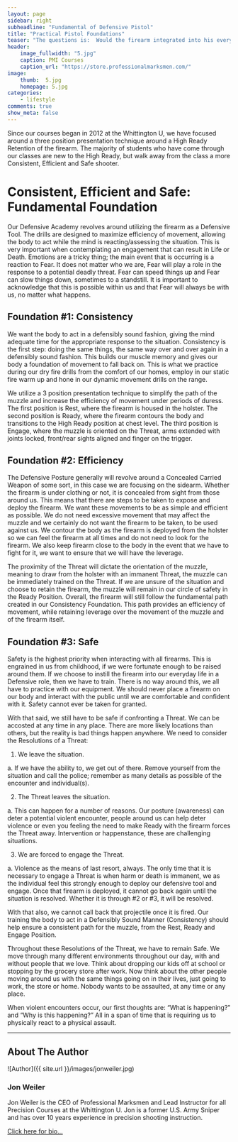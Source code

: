 ```yaml
---
layout: page
sidebar: right
subheadline: "Fundamental of Defensive Pistol"
title: "Practical Pistol Foundations"
teaser: "The questions is:  Would the firearm integrated into his everyday life changed the outcome of this?"
header:
    image_fullwidth: "5.jpg"
    caption: PMI Courses
    caption_url: "https://store.professionalmarksmen.com/"
image:
    thumb:  5.jpg
    homepage: 5.jpg
categories:
    - lifestyle
comments: true
show_meta: false
---
```

Since our courses began in 2012 at the Whittington U, we have focused around a three position presentation technique around a High Ready Retention of the firearm.  The majority of students who have come through our classes are new to the High Ready, but walk away from the class a more Consistent, Efficient and Safe shooter.

# Consistent, Efficient and Safe: Fundamental Foundation

Our Defensive Academy revolves around utilizing the firearm as a Defensive Tool.  The drills are designed to maximize efficiency of movement, allowing the body to act while the mind is reacting/assessing the situation.  This is very important when contemplating an engagement that can result in Life or Death.  Emotions are a tricky thing; the main event that is occurring is a reaction to Fear.  It does not matter who we are, Fear will play a role in the response to a potential deadly threat.  Fear can speed things up and Fear can slow things down, sometimes to a standstill.  It is important to acknowledge that this is possible within us and that Fear will always be with us, no matter what happens.  

## Foundation #1:  Consistency

We want the body to act in a defensibly sound fashion, giving the mind adequate time for the appropriate response to the situation.  Consistency is the first step: doing the same things, the same way over and over again in a defensibly sound fashion.  This builds our muscle memory and gives our body a foundation of movement to fall back on.  This is what we practice during our dry fire drills from the comfort of our homes, employ in our static fire warm up and hone in our dynamic movement drills on the range.

We utilize a 3 position presentation technique to simplify the path of the muzzle and increase the efficiency of movement under periods of duress.  The first position is Rest, where the firearm is housed in the holster.  The second position is Ready, where the firearm contours the body and transitions to the High Ready position at chest level.  The third position is Engage, where the muzzle is oriented on the Threat, arms extended with joints locked, front/rear sights aligned and finger on the trigger.  

## Foundation #2: Efficiency

The Defensive Posture generally will revolve around a Concealed Carried Weapon of some sort, in this case we are focusing on the sidearm.  Whether the firearm is under clothing or not, it is concealed from sight from those around us.  This means that there are steps to be taken to expose and deploy the firearm.  We want these movements to be as simple and efficient as possible.  We do not need excessive movement that may affect the muzzle and we certainly do not want the firearm to be taken, to be used against us.  We contour the body as the firearm is deployed from the holster so we can feel the firearm at all times and do not need to look for the firearm.  We also keep firearm close to the body in the event that we have to fight for it, we want to ensure that we will have the leverage.

The proximity of the Threat will dictate the orientation of the muzzle, meaning to draw from the holster with an immanent Threat, the muzzle can be immediately trained on the Threat.  If we are unsure of the situation and choose to retain the firearm, the muzzle will remain in our circle of safety in the Ready Position.  Overall, the firearm will still follow the fundamental path created in our Consistency Foundation.  This path provides an efficiency of movement, while retaining leverage over the movement of the muzzle and of the firearm itself.

## Foundation #3: Safe

Safety is the highest priority when interacting with all firearms.  This is engrained in us from childhood, if we were fortunate enough to be raised around them.  If we choose to instill the firearm into our everyday life in a Defensive role, then we have to train.   There is no way around this, we all have to practice with our equipment.  We should never place a firearm on our body and interact with the public until we are comfortable and confident with it.  Safety cannot ever be taken for granted.

With that said, we still have to be safe if confronting a Threat.  We can be accosted at any time in any place.  There are more likely locations than others, but the reality is bad things happen anywhere.  We need to consider the Resolutions of a Threat:

1.	We leave the situation.

a.	If we have the ability to, we get out of there.  Remove yourself from the situation and call the police; remember as many details as possible of the encounter and individual(s).

2.	The Threat leaves the situation.

a.	This can happen for a number of reasons.  Our posture (awareness) can deter a potential violent encounter, people around us can help deter violence or even you feeling the need to make Ready with the firearm forces the Threat away.  Intervention or happenstance, these are challenging situations.

3.	We are forced to engage the Threat.

a.	Violence as the means of last resort, always.  The only time that it is necessary to engage a Threat is when harm or death is immanent, we as the individual feel this strongly enough to deploy our defensive tool and engage.  Once that firearm is deployed, it cannot go back again until the situation is resolved.  Whether it is through #2 or #3, it will be resolved. 
 
With that also, we cannot call back that projectile once it is fired.  Our training the body to act in a Defensibly Sound Manner (Consistency) should help ensure a consistent path for the muzzle, from the Rest, Ready and Engage Position.

Throughout these Resolutions of the Threat, we have to remain Safe.  We move through many different environments throughout our day, with and without people that we love.  Think about dropping our kids off at school or stopping by the grocery store after work. Now think about the other people moving around us with the same things going on in their lives, just going to work, the store or home.  Nobody wants to be assaulted, at any time or any place.  

When violent encounters occur, our first thoughts are: “What is happening?” and “Why is this happening?”  All in a span of time that is requiring us to physically react to a physical assault.



______________________________________________________


## About The Author

![Author]({{ site.url }}/images/jonweiler.jpg)

### Jon Weiler 

Jon Weiler is the CEO of Professional Marksmen and Lead Instructor for all Precision Courses at the Whittington U.  Jon is a former U.S. Army Sniper and has over 10 years experience in precision shooting instruction.

[Click here for bio...](http://professionalmarksmen.com/jon_weiler/)

 
